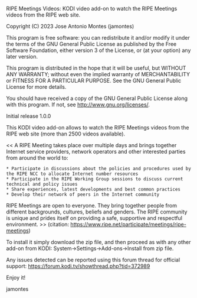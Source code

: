 RIPE Meetings Videos: KODI video add-on to watch the RIPE Meetings videos from the RIPE web site.

   Copyright (C) 2023 Jose Antonio Montes (jamontes)

   This program is free software: you can redistribute it and/or modify
   it under the terms of the GNU General Public License as published by
   the Free Software Foundation, either version 3 of the License, or
   (at your option) any later version.

   This program is distributed in the hope that it will be useful,
   but WITHOUT ANY WARRANTY; without even the implied warranty of
   MERCHANTABILITY or FITNESS FOR A PARTICULAR PURPOSE.  See the
   GNU General Public License for more details.

   You should have received a copy of the GNU General Public License
   along with this program.  If not, see <http://www.gnu.org/licenses/>.


Initial release 1.0.0

This KODI video add-on allows to watch the RIPE Meetings videos from the RIPE web site (more than 2500 videos available).

<< A RIPE Meeting takes place over multiple days and brings together Internet service providers, network operators and other interested parties from around the world to:

    * Participate in discussions about the policies and procedures used by the RIPE NCC to allocate Internet number resources
    * Participate in the RIPE Working Group sessions to discuss current technical and policy issues
    * Share experiences, latest developments and best common practices
    * Develop their network of peers in the Internet community

RIPE Meetings are open to everyone. They bring together people from different backgrounds, cultures, beliefs and genders. The RIPE community is unique and prides itself on providing a safe, supportive and respectful environment. >> (citation: https://www.ripe.net/participate/meetings/ripe-meetings)

To install it simply download the zip file, and then proceed as with any other add-on from KODI:
 System->Settings->Add-ons->Install from zip file.

Any issues detected can be reported using this forum thread for official support: https://forum.kodi.tv/showthread.php?tid=372989

Enjoy it!

jamontes
